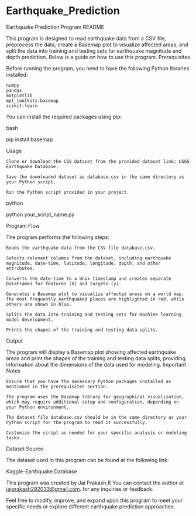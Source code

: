 # Earthquake_Prediction

Earthquake Prediction Program README

This program is designed to read earthquake data from a CSV file, preprocess the data, create a Basemap plot to visualize affected areas, and split the data into training and testing sets for earthquake magnitude and depth prediction. Below is a guide on how to use this program.
Prerequisites

Before running the program, you need to have the following Python libraries installed:

    numpy
    pandas
    matplotlib
    mpl_toolkits.basemap
    scikit-learn

You can install the required packages using pip:

bash

pip install basemap

Usage

    Clone or download the CSV dataset from the provided dataset link: USGS Earthquake Database.

    Save the downloaded dataset as database.csv in the same directory as your Python script.

    Run the Python script provided in your project.

python

python your_script_name.py

Program Flow

The program performs the following steps:

    Reads the earthquake data from the CSV file database.csv.

    Selects relevant columns from the dataset, including earthquake magnitude, date-time, latitude, longitude, depth, and other attributes.

    Converts the date-time to a Unix timestamp and creates separate DataFrames for features (X) and targets (y).

    Generates a Basemap plot to visualize affected areas on a world map. The most frequently earthquaked places are highlighted in red, while others are shown in blue.

    Splits the data into training and testing sets for machine learning model development.

    Prints the shapes of the training and testing data splits.

Output

The program will display a Basemap plot showing affected earthquake areas and print the shapes of the training and testing data splits, providing information about the dimensions of the data used for modeling.
Important Notes

    Ensure that you have the necessary Python packages installed as mentioned in the prerequisites section.

    The program uses the Basemap library for geographical visualization, which may require additional setup and configuration, depending on your Python environment.

    The dataset file database.csv should be in the same directory as your Python script for the program to read it successfully.

    Customize the script as needed for your specific analysis or modeling tasks.

Dataset Source

The dataset used in this program can be found at the following link:

Kaggle-Earthquake Database

This program was created by Jai Prakash.R You can contact the author at jaiprakash292033@gmail.com. for any inquiries or feedback.

Feel free to modify, improve, and expand upon this program to meet your specific needs or explore different earthquake prediction approaches.
